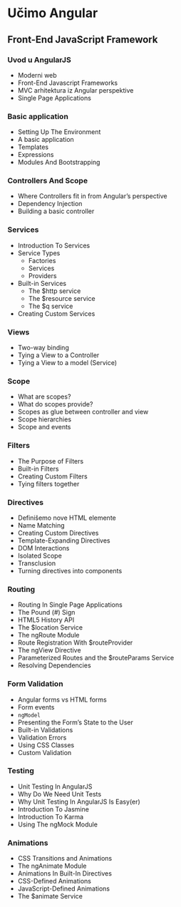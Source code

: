 ---
---

# Učimo Angular
## Front-End JavaScript Framework

### Uvod u AngularJS

- Moderni web
- Front-End Javascript Frameworks
- MVC arhitektura iz Angular perspektive
- Single Page Applications

### Basic application
- Setting Up The Environment
- A basic application
- Templates
- Expressions
- Modules And Bootstrapping

### Controllers And Scope
- Where Controllers fit in from Angular’s perspective
- Dependency Injection
- Building a basic controller

### Services

- Introduction To Services
- Service Types
  - Factories
  - Services
  - Providers
- Built-in Services
  - The $http service
  - The $resource service
  - The $q service
- Creating Custom Services

### Views

- Two-way binding
- Tying a View to a Controller
- Tying a View to a model (Service)

### Scope

- What are scopes?
- What do scopes provide?
- Scopes as glue between controller and view
- Scope hierarchies
- Scope and events

### Filters

- The Purpose of Filters
- Built-in Filters
- Creating Custom Filters
- Tying filters together

### Directives

- Definišemo nove HTML elemente
- Name Matching
- Creating Custom Directives
- Template-Expanding Directives
- DOM Interactions
- Isolated Scope
- Transclusion
- Turning directives into components

### Routing

- Routing In Single Page Applications
- The Pound (#) Sign
- HTML5 History API
- The $location Service
- The ngRoute Module
- Route Registration With $routeProvider
- The ngView Directive
- Parameterized Routes and the $routeParams Service
- Resolving Dependencies

### Form Validation

- Angular forms vs HTML forms
- Form events
- `ngModel`
- Presenting the Form’s State to the User
- Built-in Validations
- Validation Errors
- Using CSS Classes
- Custom Validation

### Testing

- Unit Testing In AngularJS
- Why Do We Need Unit Tests
- Why Unit Testing In AngularJS Is Easy(er)
- Introduction To Jasmine
- Introduction To Karma
- Using The ngMock Module

### Animations

- CSS Transitions and Animations
- The ngAnimate Module
- Animations In Built-In Directives
- CSS-Defined Animations
- JavaScript-Defined Animations
- The $animate Service
